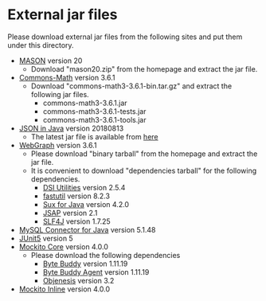 # External jar files
Please download external jar files from the following sites and put them under this directory.


- [MASON](https://cs.gmu.edu/~eclab/projects/mason/) version 20
  - Download "mason20.zip" from the homepage and extract the jar file.
- [Commons-Math](http://commons.apache.org/proper/commons-math/download_math.cgi) version 3.6.1
  - Download "commons-math3-3.6.1-bin.tar.gz" and extract the following jar files.
    - commons-math3-3.6.1.jar
    - commons-math3-3.6.1-tests.jar
    - commons-math3-3.6.1-tools.jar
- [JSON in Java](https://jar-download.com/artifacts/org.json/json/20180813) version 20180813
  - The latest jar file is available from [here](https://github.com/stleary/JSON-java)
- [WebGraph](http://webgraph.di.unimi.it/) version 3.6.1
  - Please download "binary tarball" from the homepage and extract the jar file.
  - It is convenient to download "dependencies tarball" for the following dependencies. 
    - [DSI Utilities](http://dsiutils.di.unimi.it/) version 2.5.4
    - [fastutil](http://fastutil.di.unimi.it/) version 8.2.3
    - [Sux for Java](http://sux.di.unimi.it/) version 4.2.0
    - [JSAP](http://www.martiansoftware.com/jsap/) version 2.1
    - [SLF4J](https://www.slf4j.org/download.html) version 1.7.25
- [MySQL Connector for Java](https://dev.mysql.com/downloads/connector/j/5.1.html) version 5.1.48
- [JUnit5](https://search.maven.org/artifact/org.junit.platform/junit-platform-console-standalone/1.8.1/jar) version 5
- [Mockito Core](https://mvnrepository.com/artifact/org.mockito/mockito-core/4.0.0) version 4.0.0
  - Please download the following dependencies
    - [Byte Buddy](https://mvnrepository.com/artifact/net.bytebuddy/byte-buddy/1.11.19) version 1.11.19
    - [Byte Buddy Agent](https://mvnrepository.com/artifact/net.bytebuddy/byte-buddy-agent/1.11.19) version 1.11.19
    - [Objenesis](https://mvnrepository.com/artifact/org.objenesis/objenesis/3.2) version 3.2
- [Mockito Inline](https://mvnrepository.com/artifact/org.mockito/mockito-inline/4.0.0) version 4.0.0


